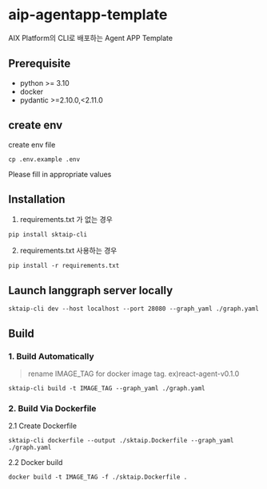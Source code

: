 # aip-agentapp-template
AIX Platform의 CLI로 배포하는 Agent APP Template

## Prerequisite
- python >= 3.10
- docker
- pydantic >=2.10.0,<2.11.0

## create env
create env file
```
cp .env.example .env
```
Please fill in appropriate values

## Installation
1. requirements.txt 가 없는 경우
```
pip install sktaip-cli
```
2. requirements.txt 사용하는 경우
```
pip install -r requirements.txt
```

## Launch langgraph server locally
```
sktaip-cli dev --host localhost --port 28080 --graph_yaml ./graph.yaml
```
## Build 

### 1. Build Automatically
> rename IMAGE_TAG for docker image tag. ex)react-agent-v0.1.0
```
sktaip-cli build -t IMAGE_TAG --graph_yaml ./graph.yaml
```

### 2. Build Via Dockerfile
2.1 Create Dockerfile
```
sktaip-cli dockerfile --output ./sktaip.Dockerfile --graph_yaml ./graph.yaml
```
2.2 Docker build
```
docker build -t IMAGE_TAG -f ./sktaip.Dockerfile .
```

